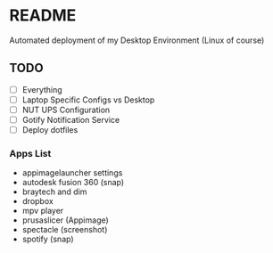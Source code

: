 # README

Automated deployment of my Desktop Environment (Linux of course)

## TODO
- [ ] Everything
- [ ] Laptop Specific Configs vs Desktop
- [ ] NUT UPS Configuration
- [ ] Gotify Notification Service
- [ ] Deploy dotfiles

### Apps List
- appimagelauncher settings
- autodesk fusion 360 (snap)
- braytech and dim
- dropbox
- mpv player
- prusaslicer (Appimage)
- spectacle (screenshot)
- spotify (snap)